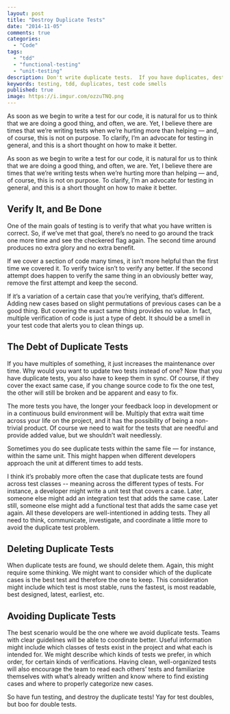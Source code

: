 ```yaml
---
layout: post
title: "Destroy Duplicate Tests"
date: "2014-11-05"
comments: true
categories:
  - "Code"
tags:
  - "tdd"
  - "functional-testing"
  - "unit-testing"
description: Don't write duplicate tests.  If you have duplicates, destroy them.
keywords: testing, tdd, duplicates, test code smells
published: true
image: https://i.imgur.com/ozzuTNQ.png
---
```


As soon as we begin to write a test for our code, it is natural for us to think that we are doing a good thing, and often, we are.  Yet, I believe there are times that we’re writing tests when we’re hurting more than helping — and, of course, this is not on purpose.  To clarify, I’m an advocate for testing in general, and this is a short thought on how to make it better.

<!--more-->

As soon as we begin to write a test for our code, it is natural for us to think that we are doing a good thing, and often, we are.  Yet, I believe there are times that we’re writing tests when we’re hurting more than helping — and, of course, this is not on purpose.  To clarify, I’m an advocate for testing in general, and this is a short thought on how to make it better.

## Verify It, and Be Done
One of the main goals of testing is to verify that what you have written is correct.  So, if we’ve met that goal, there’s no need to go around the track one more time and see the checkered flag again.  The second time around produces no extra glory and no extra benefit.

If we cover a section of code many times, it isn’t more helpful than the first time we covered it.  To verify twice isn’t to verify any better.  If the second attempt does happen to verify the same thing in an obviously better way, remove the first attempt and keep the second.  

If it’s a variation of a certain case that you’re verifying, that’s different.  Adding new cases based on slight permutations of previous cases can be a good thing.  But covering the exact same thing provides no value.  In fact, multiple verification of code is just a type of debt.  It should be a smell in your test code that alerts you to clean things up.  

## The Debt of Duplicate Tests
If you have multiples of something, it just increases the maintenance over time.  Why would you want to update two tests instead of one?  Now that you have duplicate tests, you also have to keep them in sync.  Of course, if they cover the exact same case, if you change source code to fix the one test, the other will still be broken and be apparent and easy to fix.

The more tests you have, the longer your feedback loop in development or in a continuous build environment will be.  Multiply that extra wait time across your life on the project, and it has the possibility of being a non-trivial product.  Of course we need to wait for the tests that are needful and provide added value, but we shouldn’t wait needlessly.

Sometimes you do see duplicate tests within the same file — for instance, within the same unit.  This might happen when different developers approach the unit at different times to add tests.  

I think it’s probably more often the case that duplicate tests are found across test classes -- meaning across the different types of tests.  For instance, a developer might write a unit test that covers a case.  Later, someone else might add an integration test that adds the same case.  Later still, someone else might add a functional test that adds the same case yet again.  All these developers are well-intentioned in adding tests.  They all need to think, communicate, investigate, and coordinate a little more to avoid the duplicate test problem.

## Deleting Duplicate Tests
When duplicate tests are found, we should delete them.  Again, this might require some thinking.  We might want to consider which of the duplicate cases is the best test and therefore the one to keep.  This consideration might include which test is most stable, runs the fastest, is most readable, best designed, latest, earliest, etc.

## Avoiding Duplicate Tests
The best scenario would be the one where we avoid duplicate tests.  Teams with clear guidelines will be able to coordinate better.  Useful information might include which classes of tests exist in the project and what each is intended for.  We might describe which kinds of tests we prefer, in which order, for certain kinds of verifications.  Having clean, well-organized tests will also encourage the team to read each others’ tests and familiarize themselves with what’s already written and know where to find existing cases and where to properly categorize new cases.

So have fun testing, and destroy the duplicate tests!  Yay for test doubles, but boo for double tests.

